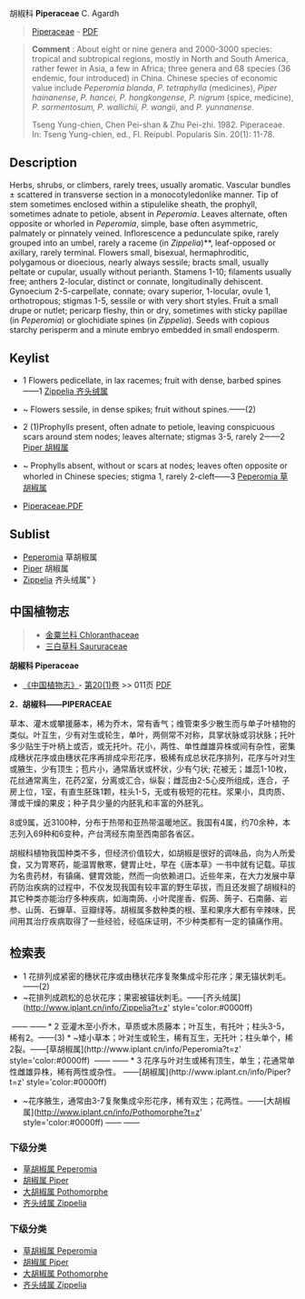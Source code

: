 胡椒科 **Piperaceae** C. Agardh

> [Piperaceae](http://www.iplant.cn/info/Piperaceae?t=foc) - [PDF](http://www.iplant.cn/foc/pdf/Piperaceae.pdf)


> **Comment** : 
> About eight or nine genera and 2000-3000 species: tropical and subtropical regions, mostly in North and South America, rather fewer in Asia, a few in Africa; three genera and 68 species (36 endemic, four introduced) in China.
> Chinese species of economic value include *Peperomia blanda*, *P. tetraphylla* (medicines), *Piper hainanense*, *P. hancei, P. hongkongense, P. nigrum* (spice, medicine), *P. sarmentosum, P. wallichii, P. wangii*, and *P. yunnanense*.
> 
> Tseng Yung-chien, Chen Pei-shan & Zhu Pei-zhi. 1982. Piperaceae. In: Tseng Yung-chien, ed., Fl. Reipubl. Popularis Sin. 20(1): 11-78.

## Description

Herbs, shrubs, or climbers, rarely trees, usually aromatic. Vascular bundles ±  scattered in transverse section in a monocotyledonlike manner. Tip of stem sometimes enclosed within a stipulelike sheath, the prophyll, sometimes adnate to petiole, absent in *Peperomia*. Leaves alternate, often opposite or whorled in *Peperomia*, simple, base often asymmetric, palmately or pinnately veined. Inflorescence a pedunculate spike, rarely grouped into an umbel, rarely a raceme (in *Zippelia*)**, leaf-opposed or axillary, rarely terminal. Flowers small, bisexual, hermaphroditic, polygamous or dioecious, nearly always sessile; bracts small, usually peltate or cupular, usually without perianth. Stamens 1-10; filaments usually free; anthers 2-locular, distinct or connate, longitudinally dehiscent. Gynoecium 2-5-carpellate, connate; ovary superior, 1-locular, ovule 1, orthotropous; stigmas 1-5, sessile or with very short styles. Fruit a small drupe or nutlet; pericarp fleshy, thin or dry, sometimes with sticky papillae (in *Peperomia*) or glochidiate spines (in *Zippelia*). Seeds with copious starchy perisperm and a minute embryo embedded in small endosperm.




## Keylist

* 1 Flowers pedicellate, in lax racemes; fruit with dense, barbed spines——1  [Zippelia 齐头绒属](http://www.iplant.cn/info/Zippelia?t=foc)
* ~ Flowers sessile, in dense spikes; fruit without spines.——(2)

* 2 (1)Prophylls present, often adnate to petiole, leaving conspicuous scars around stem nodes; leaves alternate; stigmas 3-5, rarely 2——2  [Piper 胡椒属](http://www.iplant.cn/info/Piper?t=foc)
* ~ Prophylls absent, without or scars at nodes; leaves often opposite or whorled in Chinese species; stigma 1, rarely 2-cleft——3  [Peperomia 草胡椒属](http://www.iplant.cn/info/Peperomia?t=foc)


* [Piperaceae.PDF](http://www.iplant.cn/foc/pdf/Piperaceae.pdf)

## Sublist

* [Peperomia](http://www.iplant.cn/info/Peperomia?t=foc)
 草胡椒属
* [Piper](http://www.iplant.cn/info/Piper?t=foc)
 胡椒属
* [Zippelia](http://www.iplant.cn/info/Zippelia?t=foc) 齐头绒属"
}
## 中国植物志

> * [金粟兰科  Chloranthaceae](Chloranthaceae-金粟兰科.md)
> * [三白草科  Saururaceae](http://www.iplant.cn/info/Saururaceae?t=z)


**胡椒科 Piperaceae**

* [《中国植物志》](http://www.iplant.cn/frps)- [第20(1)卷](http://www.iplant.cn/frps/vol/20(1)) >> 011页 [PDF](http://www.iplant.cn/frps/pdf/20(1)/011z.pdf)


**2．胡椒科——PIPERACEAE**

草本、灌木或攀援藤本，稀为乔木，常有香气；维管束多少散生而与单子叶植物的类似。叶互生，少有对生或轮生，单叶，两侧常不对称，具掌状脉或羽状脉；托叶多少贴生于叶柄上或否，或无托叶。花小，两性、单性雌雄异株或间有杂性，密集成穗状花序或由穗状花序再排成伞形花序，极稀有成总状花序排列，花序与叶对生或腋生，少有顶生；苞片小，通常盾状或杯状，少有勺状; 花被无；雄蕊1-10枚，花丝通常离生，花药2室，分离或汇合，纵裂；雌蕊由2-5心皮所组成，连合，子房上位，1室，有直生胚珠1颗，柱头1-5，无或有极短的花柱。浆果小，具肉质、薄或干燥的果皮；种子具少量的内胚乳和丰富的外胚乳。

8或9属，近3100种，分布于热带和亚热带温暖地区。我国有4属，约70余种，本志列入69种和6变种，产台湾经东南至西南部各省区。

胡椒科植物我国种类不多，但经济价值较大，如胡椒是很好的调味品，向为人所爱食，又为胃寒药，能温胃散寒，健胃止吐，早在《唐本草》一书中就有记载。荜拔为名贵药材，有镇痛、健胃效能，然而一向依赖进口。近些年来，在大力发展中草药防治疾病的过程中，不仅发现我国有较丰富的野生荜拔，而且还发掘了胡椒科的其它种类亦能治疗多种疾病，如海南蒟、小叶爬崖香、假蒟、蒟子、石南藤、岩参、山蒟、石蝉草、豆瓣绿等。胡椒属多数种类的根、茎和果序大都有辛辣味，民间用其治疗疾病取得了一些经验，经临床证明，不少种类都有一定的镇痛作用。

## 检索表
* 1 花排列成紧密的穗状花序或由穗状花序复聚集成伞形花序；果无锚状刺毛。——(2)
* ~花排列成疏松的总状花序；果密被锚状刺毛。——[齐头绒属](http://www.iplant.cn/info/Zippelia?t=z'  style='color:#0000ff)
</td></tr><tr><td>&nbsp;——&nbsp;——&nbsp;</td></tr>* 2 亚灌木至小乔木，草质或木质藤本；叶互生，有托叶；柱头3-5，稀有2。——(3)
* ~矮小草本；叶对生或轮生，稀有互生，无托叶；柱头单个，稀2裂。——[草胡椒属](http://www.iplant.cn/info/Peperomia?t=z'  style='color:#0000ff)
</td></tr><tr><td>&nbsp;——&nbsp;——&nbsp;</td></tr>* 3 花序与叶对生或稀有顶生，单生；花通常单性雌雄异株，稀有两性或杂性。 ——[胡椒属](http://www.iplant.cn/info/Piper?t=z'  style='color:#0000ff)

* ~花序腋生，通常由3-7复聚集成伞形花序，稀有双生；花两性。——[大胡椒属](http://www.iplant.cn/info/Pothomorphe?t=z'  style='color:#0000ff)</td></tr><tr><td>&nbsp;——&nbsp;——&nbsp;</td></tr>
### 下级分类
* [草胡椒属  Peperomia](http://www.iplant.cn/info/Peperomia?t=z)
* [胡椒属  Piper](http://www.iplant.cn/info/Piper?t=z)
* [大胡椒属  Pothomorphe](http://www.iplant.cn/info/Pothomorphe?t=z)
* [齐头绒属  Zippelia](http://www.iplant.cn/info/Zippelia?t=z)

### 下级分类
* [草胡椒属  Peperomia](http://www.iplant.cn/info/sp/Peperomia?t=z)
* [胡椒属  Piper](http://www.iplant.cn/info/sp/Piper?t=z)
* [大胡椒属  Pothomorphe](http://www.iplant.cn/info/sp/Pothomorphe?t=z)
* [齐头绒属  Zippelia](http://www.iplant.cn/info/sp/Zippelia?t=z)
